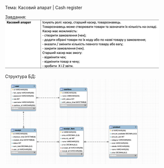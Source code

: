 Тема: Касовий апарат | Cash register

Завдання:
![Task text](/src/main/resources/static/task_description.png?raw=true)

Структура БД:
![Task text](/src/main/resources/static/db_view.png?raw=true)
